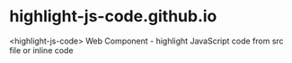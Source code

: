 # highlight-js-code.github.io
&lt;highlight-js-code> Web Component - highlight JavaScript code from src file or inline code
